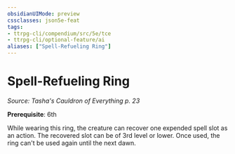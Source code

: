 ```yaml
---
obsidianUIMode: preview
cssclasses: json5e-feat
tags:
- ttrpg-cli/compendium/src/5e/tce
- ttrpg-cli/optional-feature/ai
aliases: ["Spell-Refueling Ring"]
---
```

# Spell-Refueling Ring
*Source: Tasha's Cauldron of Everything p. 23*  

**Prerequisite**: 6th

While wearing this ring, the creature can recover one expended spell slot as an action. The recovered slot can be of 3rd level or lower. Once used, the ring can't be used again until the next dawn.